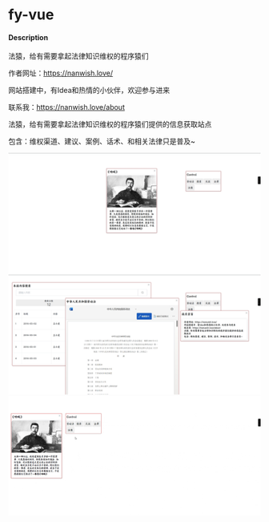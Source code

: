 # fy-vue

#### Description
法猿，给有需要拿起法律知识维权的程序猿们

作者网址：https://nanwish.love/

网站搭建中，有Idea和热情的小伙伴，欢迎参与进来

联系我：https://nanwish.love/about

法猿，给有需要拿起法律知识维权的程序猿们提供的信息获取站点 

包含：维权渠道、建议、案例、话术、和相关法律只是普及~ 


<img src="https://github.com/ilovewish/fy/blob/main/images/1.png" width="937px">

<img src="https://github.com/ilovewish/fy/blob/main/images/2.png" width="937px">

<img src="https://github.com/ilovewish/fy/blob/main/images/codeview.gif" width="937px">

